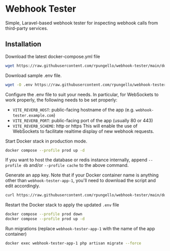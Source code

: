 # Webhook Tester

Simple, Laravel-based webhook tester for inspecting webhook calls from third-party services.

## Installation
Download the latest docker-compose.yml file

```bash 
wget https://raw.githubusercontent.com/rpungello/webhook-tester/main/docker-compose.yml
```

Download sample .env file.

```bash
wget -O .env https://raw.githubusercontent.com/rpungello/webhook-tester/main/.env.example
```

Configure the .env file to suit your needs.
In particular, for WebSockets to work properly, the following needs to be set properly:
- `VITE_REVERB_HOST`: public-facing hostname of the app (e.g. `webhook-tester.example.com`)
- `VITE_REVERB_PORT`: public-facing port of the app (usually 80 or 443)
- `VITE_REVERB_SCHEME`: http or https
This will enable the use of WebSockets to facilitate realtime display of new webhook requests.

Start Docker stack in production mode.

```bash
docker compose --profile prod up -d
```

If you want to host the database or redis instance internally,
append `--profile db` and/or `--profile cache` to the above command.

Generate an app key.
Note that if your Docker container name is anything other than `webhook-tester-app-1`,
you'll need to download the script and edit accordingly.

```bash
curl https://raw.githubusercontent.com/rpungello/webhook-tester/main/docker/key.sh | sh
```

Restart the Docker stack to apply the updated `.env` file

```bash
docker compose --profile prod down
docker compose --profile prod up -d
```

Run migrations (replace `webhook-tester-app-1` with the name of the app container)

```bash
docker exec webhook-tester-app-1 php artisan migrate --force
```
